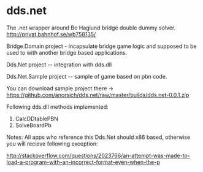 dds.net
=======

The .net wrapper around Bo Haglund  bridge double dummy solver. http://privat.bahnhof.se/wb758135/

Bridge.Domain project - incapsulate bridge game logic and supposed to be used to with another bridge based applications.

Dds.Net project -- integration with dds.dll

Dds.Net.Sample project -- sample of game based on pbn code. 

You can download sample project there -> https://github.com/anorsich/dds.net/raw/master/builds/dds.net-0.0.1.zip

Following dds.dll methods implemented:

1. CalcDDtablePBN
2. SolveBoardPb


Notes:
All apps who reference this Dds.Net should x86 based, otherwise you will recieve following exception:

http://stackoverflow.com/questions/2023766/an-attempt-was-made-to-load-a-program-with-an-incorrect-format-even-when-the-p